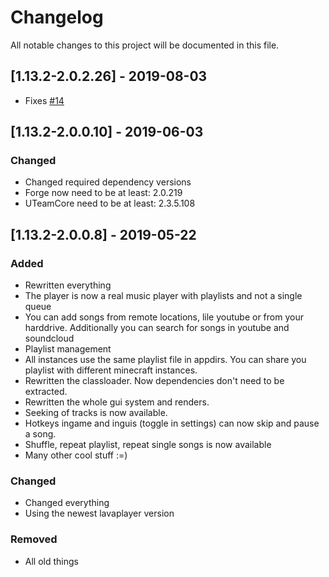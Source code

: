 # Changelog
All notable changes to this project will be documented in this file.

## [1.13.2-2.0.2.26] - 2019-08-03
- Fixes [#14](https://github.com/MC-U-Team/Music-Player/issues/14)

## [1.13.2-2.0.0.10] - 2019-06-03
### Changed
- Changed required dependency versions
- Forge now need to be at least: 2.0.219
- UTeamCore need to be at least: 2.3.5.108

## [1.13.2-2.0.0.8] - 2019-05-22
### Added
- Rewritten everything
- The player is now a real music player with playlists and not a single queue
- You can add songs from remote locations, lile youtube or from your harddrive. Additionally you can search for songs in youtube and soundcloud
- Playlist management
- All instances use the same playlist file in appdirs. You can share you playlist with different minecraft instances.
- Rewritten the classloader. Now dependencies don't need to be extracted.
- Rewritten the whole gui system and renders.
- Seeking of tracks is now available.
- Hotkeys ingame and inguis (toggle in settings) can now skip and pause a song.
- Shuffle, repeat playlist, repeat single songs is now available
- Many other cool stuff :=)

### Changed
- Changed everything
- Using the newest lavaplayer version

### Removed
- All old things
